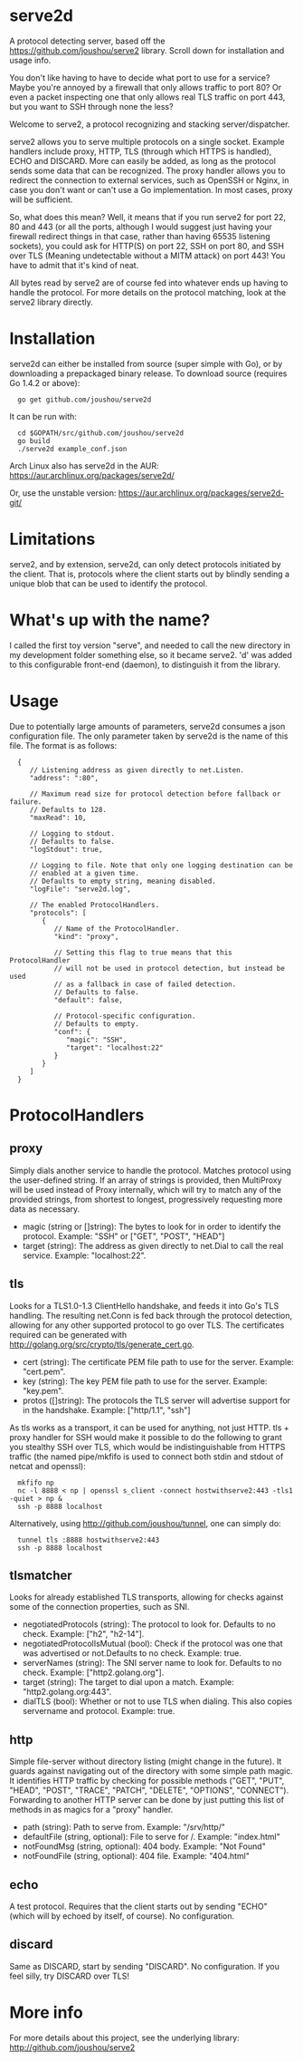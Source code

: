 # serve2d

A protocol detecting server, based off the https://github.com/joushou/serve2 library. Scroll down for installation and usage info.

You don't like having to have to decide what port to use for a service? Maybe you're annoyed by a firewall that only allows traffic to port 80? Or even a packet inspecting one that only allows real TLS traffic on port 443, but you want to SSH through none the less?

Welcome to serve2, a protocol recognizing and stacking server/dispatcher.

serve2 allows you to serve multiple protocols on a single socket. Example handlers include proxy, HTTP, TLS (through which HTTPS is handled), ECHO and DISCARD. More can easily be added, as long as the protocol sends some data that can be recognized. The proxy handler allows you to redirect the connection to external services, such as OpenSSH or Nginx, in case you don't want or can't use a Go implementation. In most cases, proxy will be sufficient.

So, what does this mean? Well, it means that if you run serve2 for port 22, 80 and 443 (or all the ports, although I would suggest just having your firewall redirect things in that case, rather than having 65535 listening sockets), you could ask for HTTP(S) on port 22, SSH on port 80, and SSH over TLS (Meaning undetectable without a MITM attack) on port 443! You have to admit that it's kind of neat.

All bytes read by serve2 are of course fed into whatever ends up having to handle the protocol. For more details on the protocol matching, look at the serve2 library directly.

# Installation
serve2d can either be installed from source (super simple with Go), or by downloading a prepackaged binary release.
To download source (requires Go 1.4.2 or above):

      go get github.com/joushou/serve2d

It can be run with:

      cd $GOPATH/src/github.com/joushou/serve2d
      go build
      ./serve2d example_conf.json

Arch Linux also has serve2d in the AUR: https://aur.archlinux.org/packages/serve2d/

Or, use the unstable version: https://aur.archlinux.org/packages/serve2d-git/

# Limitations
serve2, and by extension, serve2d, can only detect protocols initiated by the client. That is, protocols where the client starts out by blindly sending a unique blob that can be used to identify the protocol.

# What's up with the name?
I called the first toy version "serve", and needed to call the new directory in my development folder something else, so it became serve2. 'd' was added to this configurable front-end (daemon), to distinguish it from the library.

# Usage
Due to potentially large amounts of parameters, serve2d consumes a json configuration file. The only parameter taken by serve2d is the name of this file. The format is as follows:

      {
         // Listening address as given directly to net.Listen.
         "address": ":80",

         // Maximum read size for protocol detection before fallback or failure.
         // Defaults to 128.
         "maxRead": 10,

         // Logging to stdout.
         // Defaults to false.
         "logStdout": true,

         // Logging to file. Note that only one logging destination can be
         // enabled at a given time.
         // Defaults to empty string, meaning disabled.
         "logFile": "serve2d.log",

         // The enabled ProtocolHandlers.
         "protocols": [
            {
               // Name of the ProtocolHandler.
               "kind": "proxy",

               // Setting this flag to true means that this ProtocolHandler
               // will not be used in protocol detection, but instead be used
               // as a fallback in case of failed detection.
               // Defaults to false.
               "default": false,

               // Protocol-specific configuration.
               // Defaults to empty.
               "conf": {
                  "magic": "SSH",
                  "target": "localhost:22"
               }
            }
         ]
      }

# ProtocolHandlers

## proxy
Simply dials another service to handle the protocol. Matches protocol using the user-defined string. If an array of strings is provided, then MultiProxy will be used instead of Proxy internally, which will try to match any of the provided strings, from shortest to longest, progressively requesting more data as necessary.

* magic (string or []string): The bytes to look for in order to identify the protocol. Example: "SSH" or ["GET", "POST", "HEAD"]
* target (string): The address as given directly to net.Dial to call the real service. Example: "localhost:22".

## tls
Looks for a TLS1.0-1.3 ClientHello handshake, and feeds it into Go's TLS handling. The resulting net.Conn is fed back through the protocol detection, allowing for any other supported protocol to go over TLS.
The certificates required can be generated with http://golang.org/src/crypto/tls/generate_cert.go.

* cert (string): The certificate PEM file path to use for the server. Example: "cert.pem".
* key (string): The key PEM file path to use for the server. Example: "key.pem".
* protos ([]string): The protocols the TLS server will advertise support for in the handshake. Example: ["http/1.1", "ssh"]

As tls works as a transport, it can be used for anything, not just HTTP. tls + proxy handler for SSH would make it possible to do the following to grant you stealthy SSH over TLS, which would be indistinguishable from HTTPS traffic (the named pipe/mkfifo is used to connect both stdin and stdout of netcat and openssl):

      mkfifo np
      nc -l 8888 < np | openssl s_client -connect hostwithserve2:443 -tls1 -quiet > np &
      ssh -p 8888 localhost

Alternatively, using http://github.com/joushou/tunnel, one can simply do:

      tunnel tls :8888 hostwithserve2:443
      ssh -p 8888 localhost

## tlsmatcher
Looks for already established TLS transports, allowing for checks against some of the connection properties, such as SNI.

* negotiatedProtocols (string): The protocol to look for. Defaults to no check. Example: ["h2", "h2-14"].
* negotiatedProtocolIsMutual (bool): Check if the protocol was one that was advertised or not.Defaults to no check. Example: true.
* serverNames (string): The SNI server name to look for. Defaults to no check. Example: ["http2.golang.org"].
* target (string): The target to dial upon a match. Example: "http2.golang.org:443".
* dialTLS (bool): Whether or not to use TLS when dialing. This also copies servername and protocol. Example: true.

## http
Simple file-server without directory listing (might change in the future). It guards against navigating out of the directory with some simple path magic. It identifies HTTP traffic by checking for possible methods ("GET", "PUT", "HEAD", "POST", "TRACE", "PATCH", "DELETE", "OPTIONS", "CONNECT"). Forwarding to another HTTP server can be done by just putting this list of methods in as magics for a "proxy" handler.

* path (string): Path to serve from. Example: "/srv/http/"
* defaultFile (string, optional): File to serve for /. Example: "index.html"
* notFoundMsg (string, optional): 404 body. Example: "<!DOCTYPE html><html><body>Not Found</body></html>"
* notFoundFile (string, optional): 404 file. Example: "404.html"

## echo
A test protocol. Requires that the client starts out by sending "ECHO" (which will by echoed by itself, of course). No configuration.

## discard
Same as DISCARD, start by sending "DISCARD". No configuration. If you feel silly, try DISCARD over TLS!

# More info
For more details about this project, see the underlying library: http://github.com/joushou/serve2
